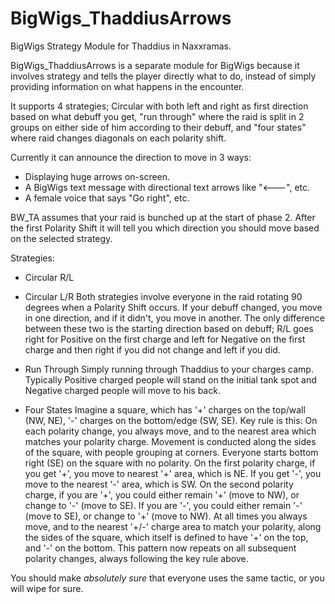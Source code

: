 # BigWigs_ThaddiusArrows
BigWigs Strategy Module for Thaddius in Naxxramas.

BigWigs_ThaddiusArrows is a separate module for BigWigs because it involves
strategy and tells the player directly what to do, instead of simply providing
information on what happens in the encounter.

It supports 4 strategies; Circular with both left and right as first direction
based on what debuff you get, "run through" where the raid is split in 2
groups on either side of him according to their debuff, and "four states"
where raid changes diagonals on each polarity shift.

Currently it can announce the direction to move in 3 ways:
 * Displaying huge arrows on-screen.
 * A BigWigs text message with directional text arrows like "<---", etc.
 * A female voice that says "Go right", etc.

BW_TA assumes that your raid is bunched up at the start of phase 2. After the
first Polarity Shift it will tell you which direction you should move based on
the selected strategy.

Strategies:
 * Circular R/L
 * Circular L/R
   Both strategies involve everyone in the raid rotating 90 degrees when a
   Polarity Shift occurs. If your debuff changed, you move in one direction,
   and if it didn't, you move in another.
   The only difference between these two is the starting direction based on
   debuff; R/L goes right for Positive on the first charge and left for
   Negative on the first charge and then right if you did not change and left
   if you did.

 * Run Through
   Simply running through Thaddius to your charges camp. Typically Positive
   charged people will stand on the initial tank spot and Negative charged
   people will move to his back.

 * Four States
   Imagine a square, which has '+' charges on the top/wall (NW, NE), '-' charges
   on the bottom/edge (SW, SE). Key rule is this: On each polarity change, you
   always move, and to the nearest area which matches your polarity charge.
   Movement is conducted along the sides of the square, with people grouping
   at corners. Everyone starts bottom right (SE) on the square with no
   polarity. On the first polarity charge, if you get '+', you move to nearest
   '+' area, which is NE. If you get '-', you move to the nearest '-' area, which is SW.
   On the second polarity charge, if you are '+', you could either remain '+' (move
   to NW), or change to '-' (move to SE). If you are '-', you could either remain '-'
   (move to SE), or change to '+' (move to NW). At all times you always move, and
   to the nearest '+/-' charge area to match your polarity, along the sides of
   the square, which itself is defined to have '+' on the top, and '-' on the
   bottom. This pattern now repeats on all subsequent polarity changes,
   always following the key rule above.

You should make *absolutely sure* that everyone uses the same tactic, or you
will wipe for sure.
